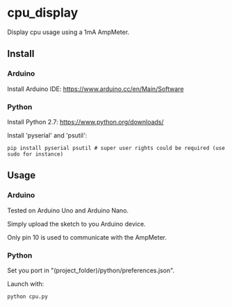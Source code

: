 # cpu_display
Display cpu usage using a 1mA AmpMeter.

## Install
### Arduino
Install Arduino IDE: https://www.arduino.cc/en/Main/Software
### Python
Install Python 2.7: https://www.python.org/downloads/

Install 'pyserial' and 'psutil':
```
pip install pyserial psutil # super user rights could be required (use sudo for instance)
```

## Usage
### Arduino
Tested on Arduino Uno and Arduino Nano.

Simply upload the sketch to you Arduino device.

Only pin 10 is used to communicate with the AmpMeter.
### Python
Set you port in "(project_folder)/python/preferences.json".

Launch with:
```
python cpu.py
```
